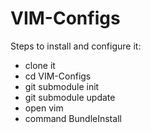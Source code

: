 VIM-Configs
===========

Steps to install and configure it:
 * clone it
 * cd VIM-Configs
 * git submodule init
 * git submodule update
 * open vim
 * command BundleInstall
